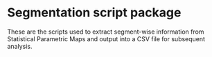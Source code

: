 # Segmentation script package

These are the scripts used to extract segment-wise information from Statistical Parametric Maps and output into a CSV file for subsequent analysis.

